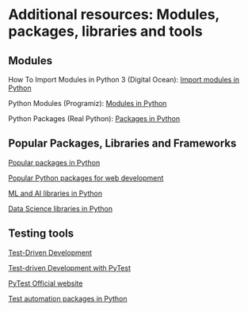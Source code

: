 # Additional resources: Modules, packages, libraries and tools

## Modules

How To Import Modules in Python 3 (Digital Ocean): [Import modules in Python](https://www.digitalocean.com/community/tutorials/how-to-import-modules-in-python-3)

Python Modules (Programiz): [Modules in Python](https://www.programiz.com/python-programming/modules)

Python Packages (Real Python): [Packages in Python](https://realpython.com/python-modules-packages/#python-packages)

## Popular Packages, Libraries and Frameworks

[Popular packages in Python](https://www.netsolutions.com/insights/top-10-python-frameworks-for-web-development-in-2019/)

[Popular Python packages for web development](https://www.netsolutions.com/insights/top-10-python-frameworks-for-web-development-in-2019/)

[ML and AI libraries in Python](https://towardsdatascience.com/best-python-libraries-for-machine-learning-and-deep-learning-b0bd40c7e8c)

[Data Science libraries in Python](https://www.dataquest.io/blog/15-python-libraries-for-data-science/)

## Testing tools

[Test-Driven Development](https://testdriven.io/blog/modern-tdd/)

[Test-driven Development with PyTest](https://stackabuse.com/test-driven-development-with-pytest/)

[PyTest Official website](https://docs.pytest.org/en/7.1.x/)

[Test automation packages in Python](https://www.geeksforgeeks.org/best-python-modules-for-automation/)